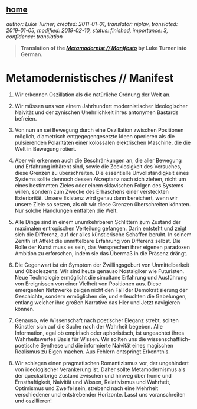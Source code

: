 [home](./index.md)
-------------------

*author: Luke Turner, created: 2011-01-01, translator: niplav, translated: 2019-01-05, modified: 2019-02-10, status: finished, importance: 3, confidence: translation*

> __Translation of the [*Metamodernist // Manifesto*](http://www.metamodernism.org/)
> by Luke Turner into German.__

Metamodernistisches // Manifest
===============================

1. Wir erkennen Oszillation als die natürliche Ordnung der Welt an.

2. Wir müssen uns von einem Jahrhundert modernistischer ideologischer
Naivität und der zynischen Unehrlichkeit ihres antonymen Bastards
befreien.

3. Von nun an sei Bewegung durch eine Oszillation zwischen Positionen
möglich, diametrisch entgegegengesetzte Ideen operieren als die
pulsierenden Polaritäten einer kolossalen elektrischen Maschine, die
die Welt in Bewegung rotiert.

4. Aber wir erkennen auch die Beschränkungen an, die aller Bewegung
und Erfahrung inhärent sind, sowie die Zecklosigkeit des Versuches,
diese Grenzen zu überschreiten. Die essentielle Unvollständigkeit
eines Systems sollte dennoch dessen Akzeptanz nach sich ziehen, nicht um
eines bestimmten Zieles oder einem sklavischen Folgen des Systems willen,
sondern zum Zwecke des Erhaschens einer versteckten Exteriorität. Unsere
Existenz wird genau dann bereichert, wenn wir unsere Ziele so setzen,
als ob wir diese Grenzen überschreiten könnten. Nur solche Handlungen
entfalten die Welt.

5. Alle Dinge sind in einem unumkehrbaren Schlittern zum Zustand der
maximalen entropischen Verteilung gefangen. Darin entsteht und zeigt sich
die Differenz, auf der alles künstlerische Schaffen beruht. In seinem
Zenith ist Affekt die unmittelbare Erfahrung von Differenz selbst. Die
Rolle der Kunst muss es sein, das Versprechen ihrer eigenen paradoxen
Ambition zu erforschen, indem sie das Übermaß in die Präsenz drängt.

6. Die Gegenwart ist ein Symptom der Zwillingsgeburt von Unmittelbarkeit
und Obsoleszenz. Wir sind heute genauso Nostalgiker wie Futuristen. Neue
Technologie ermöglicht die simultane Erfahrung und Ausführung von
Ereignissen von einer Vielheit von Positionen aus. Diese emergenten
Netzwerke zeigen nicht den Fall der Demokratisierung der Geschichte,
sondern ermöglichen sie, und erleuchten die Gabelungen, entlang welcher
ihre großen Narrative das Hier und Jetzt navigieren können.

7. Genauso, wie Wissenschaft nach poetischer Eleganz strebt, sollten
Künstler sich auf die Suche nach der Wahrheit begeben. Alle Information,
egal ob empirisch oder aphoristisch, ist ungeachtet ihres Wahrheitswertes
Basis für Wissen. Wir sollten uns die wissenschaftlich-poetische Synthese
und die informierte Naivität eines magischen Realismus zu Eigen machen.
Aus Fehlern entspringt Erkenntnis.

8. Wir schlagen einen pragmatischen Romantizismus vor, der ungehindert
von ideologischer Verankerung ist. Daher sollte Metamodernismus
als der quecksilbrige Zustand zwischen und hinweg über Ironie und
Ernsthaftigkeit, Naivität und Wissen, Relativismus und Wahrheit,
Optimismus und Zweifel sein, strebend nach eine Mehrheit verschiedener
und entstrebender Horizonte. Lasst uns voranschreiten und oszillieren!
